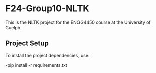 # F24-Group10-NLTK

This is the NLTK project for the ENGG4450 course at the University of Guelph.

## Project Setup

To install the project dependencies, use:

-pip install -r requirements.txt
